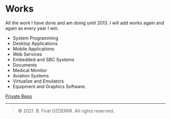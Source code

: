 # Works


All the work I have done and am doing until 2013. I will add works again and again as every year I win.

* System Programming
* Desktop Applications
* Mobile Applications
* Web Services
* Embedded and SBC Systems
* Documents
* Medical Monitor
* Aviation Systems
* Virtualize and Emulators
* Equipment and Graphics Software.

[Private Repo](https://github.com/JackCampbell/Works)

---
> © 2021. B. Firat OZDEMIR. All rights reserved.


